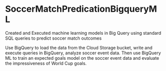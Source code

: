 # SoccerMatchPredicationBigqueryML
Created and Executed machine learning models in Big Query using standard SQL queries to predict soccer match outcomes 

Use BigQuery to load the data from the Cloud Storage bucket, write and execute queries in BigQuery, analyze soccer event data. Then use BigQuery ML to train an expected goals model on the soccer event data and evaluate the impressiveness of World Cup goals.

